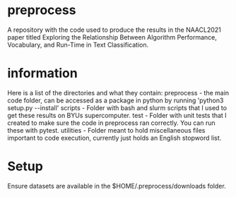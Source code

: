 # preprocess
A repository with the code used to produce the results in the NAACL2021 paper titled Exploring the Relationship Between Algorithm Performance, Vocabulary, and Run-Time in Text Classification.

# information
Here is a list of the directories and what they contain:
preprocess - the main code folder, can be accessed as a package in python by running 'python3 setup.py --install'
scripts - Folder with bash and slurm scripts that I used to get these results on BYUs supercomputer.
test - Folder with unit tests that I created to make sure the code in preprocess ran correctly.
You can run these with pytest.
utilities - Folder meant to hold miscellaneous files important to code execution, currently just holds
an English stopword list.

# Setup
Ensure datasets are available in the $HOME/.preprocess/downloads folder.
